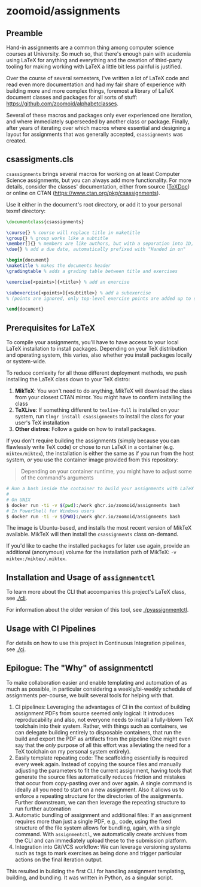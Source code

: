 # zoomoid/assignments

## Preamble

Hand-in assignments are a common thing among computer science courses at
University. So much so, that there's enough pain with academia using LaTeX for
anything and everything and the creation of third-party tooling for making
working with LaTeX a little bit less painful is justified.

Over the course of several semesters, I've written a lot of LaTeX code and read
even more documentation and had my fair share of experience with building more
and more complex things, foremost a library of LaTeX document classes and
packages for all sorts of stuff: <https://github.com/zoomoid/alphabetclasses>.

Several of these macros and packages only ever experienced one iteration, and
where immediately superseeded by another class or package. Finally, after years
of iterating over which macros where essential and designing a layout for
assignments that was generally accepted, `csassignments` was created.

## csassigments.cls

`csassignments` brings several macros for working on at least Computer Science
assignments, but you can always add more functionality. For more details,
consider the classes' documentation, either from source ([TeXDoc](./tex/latex/csassignments/csassignments.dtx)) or
online on CTAN (<https://www.ctan.org/pkg/csassignments>).

Use it either in the document's root directory, or add it to your personal texmf
directory:

```latex
\documentclass{csassignments}

\course{} % course will replace title in maketitle
\group{} % group works like a subtitle
\member[]{} % members are like authors, but with a separation into ID, name, and surname
\due{} % add a due date, automatically prefixed with "Handed in on"

\begin{document}
\maketitle % makes the documents header
\gradingtable % adds a grading table between title and exercises

\exercise[<points>]{<title>} % add an exercise

\subexercise[<points>]{<subtitle>} % add a subexercise
% (points are ignored, only top-level exercise points are added up to sum in grading table)

\end{document}
```

## Prerequisites for LaTeX

To compile your assignments, you'll have to have access to your local LaTeX installation to install packages.
Depending on your TeX distribution and operating system, this varies, also whether you install packages locally
or system-wide.

To reduce comlexity for all those different deployment methods, we push installing the LaTeX class down to your
TeX distro:

1. **MikTeX**: You won't need to do anything, MikTeX will download the class from your closest CTAN mirror. You might have to confirm installing the class
2. **TeXLive**: If something different to `texlive-full` is installed on your system, run `tlmgr install csassignments` to install the class for your user's TeX installation
3. **Other distros**: Follow a guide on how to install packages.

If you don't require building the assignments (simply because you can flawlessly write TeX code) or chose to run LaTeX in a container (e.g. `miktex/miktex`), the installation is either the same as if you run from the host system, _or_ you use
the container image provided from this repository:

> Depending on your container runtime, you might have to adjust some of the command's arguments

```bash
# Run a bash inside the container to build your assignments with LaTeX directly
#
# On UNIX
$ docker run -ti -v $(pwd):/work ghcr.io/zoomoid/assignments bash
# In PowerShell for Windows users
$ docker run -ti -v ${PWD}:/work ghcr.io/zoomoid/assignments bash
```

The image is Ubuntu-based, and installs the most recent version of MikTeX available. MikTeX will then install the `csassignments` class on-demand.

If you'd like to cache the installed packages for later use again, provide an additional (anonymous) volume for the
installation path of MikTeX: `-v miktex:/miktex/.miktex`.

## Installation and Usage of `assignmentctl`

To learn more about the CLI that accompanies this project's LaTeX class, see [./cli](./cli/README.md).

For information about the older version of this tool, see [./pyassignmentctl](./pyassignmentctl/README.md).

## Usage with CI Pipelines

For details on how to use this project in Continuous Integration pipelines, see [./ci](./ci/README.md).

## Epilogue: The "Why" of assignmentctl

To make collaboration easier and enable templating and automation of as much as
possible, in particular considering a weekly/bi-weekly schedule of assignments
per-course, we built several tools for helping with that.

1. CI pipelines: Leveraging the advantages of CI in the context of building
   assignment PDFs from source seemed only logical: It introduces
   reproducability and also, not everyone needs to install a fully-blown TeX
   toolchain into their system. Rather, with things such as containers, we can
   delegate building entirely to disposable containers, that run the build and
   export the PDF as artifacts from the pipeline (One might even say that the
   _only_ purpose of all this effort was alleviating the need for a TeX
   toolchain on my personal system entirely).
2. Easily template repeating code: The scaffolding essentially is required every week
   again. Instead of copying the source files
   and manually adjusting the parameters to fit the current assignment, having
   tools that generate the source files automatically reduces friction and
   mistakes that occur from copy-pasting over and over again. A single command
   is ideally all you need to start on a new assignment. Also it allows us to
   enforce a repeating structure for the directories of the assignments. Further
   downstream, we can then leverage the repeating structure to run further
   automation
3. Automatic bundling of assignment and additional files: If an assignment requires more
   than just a single PDF, e.g., code, using the fixed structure of the file system allows
   for bundling, again, with a single command. With `assignmentctl`, we automatically create
   archives from the CLI and can immediately upload these to the submission platform.
4. Integration into Git/VCS workflow: We can leverage versioning systems such as tags
   to mark exercises as being done and trigger particular actions on the final iteration output.

This resulted in building the first CLI for handling assignment templating, building, and bundling.
It was written in Python, as a singular script.
